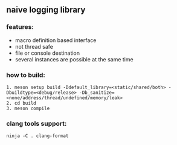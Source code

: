 ## naive logging library

### features:
- macro definition based interface
- not thread safe
- file or console destination
- several instances are possible at the same time

### how to build:
```
1. meson setup build -Ddefault_library=<static/shared/both> -Dbuildtype=<debug/release> -Db_sanitize=<none/address/thread/undefined/memory/leak>
2. cd build
3. meson compile
```

### clang tools support:
```
ninja -C . clang-format
```
